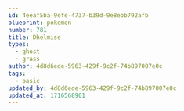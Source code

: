 ```yaml
---
id: 4eeaf5ba-9efe-4737-b39d-9e8ebb792afb
blueprint: pokemon
number: 781
title: Dhelmise
types:
  - ghost
  - grass
author: 4d8d6ede-5963-429f-9c2f-74b897007e0c
tags:
  - basic
updated_by: 4d8d6ede-5963-429f-9c2f-74b897007e0c
updated_at: 1716568901
---
```

